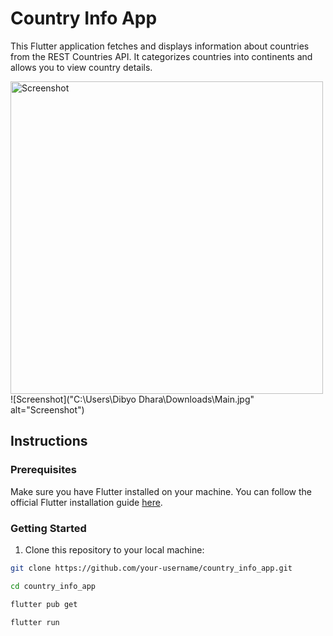 # Country Info App

This Flutter application fetches and displays information about countries from the REST Countries API. It categorizes countries into continents and allows you to view country details.

<img src="C:\Users\Dibyo Dhara\Downloads\Main.jpg" alt="Screenshot" width="500" />
![Screenshot]("C:\Users\Dibyo Dhara\Downloads\Main.jpg" alt="Screenshot")


## Instructions

### Prerequisites

Make sure you have Flutter installed on your machine. You can follow the official Flutter installation guide [here](https://flutter.dev/docs/get-started/install).

### Getting Started

1. Clone this repository to your local machine:

```bash
git clone https://github.com/your-username/country_info_app.git

cd country_info_app

flutter pub get

flutter run
